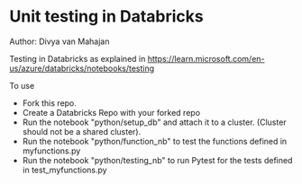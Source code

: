 # Unit testing in Databricks
Author: Divya van Mahajan

Testing in Databricks as explained in https://learn.microsoft.com/en-us/azure/databricks/notebooks/testing 

To use

- Fork this repo.
- Create a Databricks Repo with your forked repo
- Run the notebook "python/setup_db" and attach it to a cluster. (Cluster should not be a shared cluster).
- Run the notebook "python/function_nb" to test the functions defined in myfunctions.py
- Run the notebook "python/testing_nb" to run Pytest for the tests defined in test_myfunctions.py

